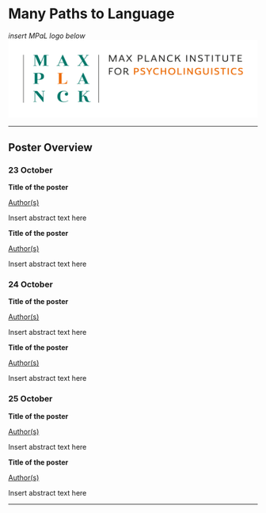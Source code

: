 # Many Paths to Language

*insert MPaL logo below* <!-- Also keep mpi logo? -->
![insert MPaL image here](./MPIfPL_logo_regular.png)

---

## Poster Overview

### 23 October

**Title of the poster**

[Author(s)](./mpal/authors)

Insert abstract text here

**Title of the poster**

[Author(s)](./mpal/authors)

Insert abstract text here

### 24 October

**Title of the poster**

[Author(s)](./mpal/authors)

Insert abstract text here

**Title of the poster**

[Author(s)](./mpal/authors)

Insert abstract text here

### 25 October

**Title of the poster**

[Author(s)](./mpal/authors)

Insert abstract text here

**Title of the poster**

[Author(s)](./mpal/authors)

Insert abstract text here

---
